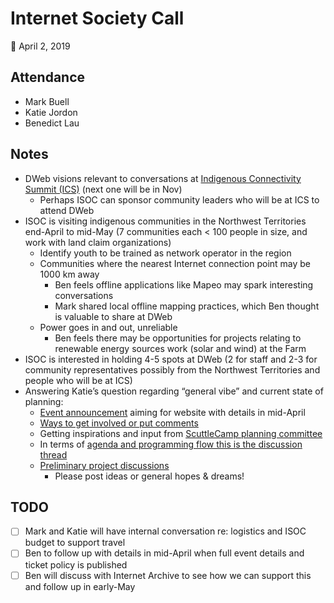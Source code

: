 Internet Society Call
=====================

:date: April 2, 2019   

## Attendance

- Mark Buell
- Katie Jordon
- Benedict Lau

## Notes

- DWeb visions relevant to conversations at [Indigenous Connectivity Summit (ICS)](https://www.internetsociety.org/events/indigenous-connectivity-summit/) (next one will be in Nov)
    - Perhaps ISOC can sponsor community leaders who will be at ICS to attend DWeb
- ISOC is visiting indigenous communities in the Northwest Territories end-April to mid-May (7 communities each < 100 people in size, and work with land claim organizations)
    - Identify youth to be trained as network operator in the region
    - Communities where the nearest Internet connection point may be 1000 km away
        - Ben feels offline applications like Mapeo may spark interesting conversations
        - Mark shared local offline mapping practices, which Ben thought is valuable to share at DWeb
    - Power goes in and out, unreliable
        - Ben feels there may be opportunities for projects relating to renewable energy sources work (solar and wind) at the Farm
- ISOC is interested in holding 4-5 spots at DWeb (2 for staff and 2-3 for community representatives possibly from the Northwest Territories and people who will be at ICS)
- Answering Katie’s question regarding “general vibe” and current state of planning:
    - [Event announcement](https://blog.archive.org/2019/03/24/coming-this-summer-the-first-dweb-camp/) aiming for website with details in mid-April
    - [Ways to get involved or put comments](https://github.com/dweb-camp-2019/organizing)
    - Getting inspirations and input from [ScuttleCamp planning committee](https://one.camp.scuttlebutt.nz)
    - In terms of [agenda and programming flow this is the discussion thread](https://github.com/dweb-camp-2019/organizing/issues/52)
    - [Preliminary project discussions](https://github.com/dweb-camp-2019/applications/issues)
        - Please post ideas or general hopes & dreams!

## TODO

- [ ] Mark and Katie will have internal conversation re: logistics and ISOC budget to support travel
- [ ] Ben to follow up with details in mid-April when full event details and ticket policy is published
- [ ] Ben will discuss with Internet Archive to see how we can support this and follow up in early-May
